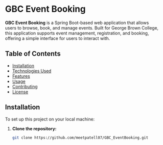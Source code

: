 # GBC Event Booking

**GBC Event Booking** is a Spring Boot-based web application that allows users to browse, book, and manage events. Built for George Brown College, this application supports event management, registration, and booking, offering a simple interface for users to interact with.

## Table of Contents

- [Installation](#installation)
- [Technologies Used](#technologies-used)
- [Features](#features)
- [Usage](#usage)
- [Contributing](#contributing)
- [License](#license)

## Installation

To set up this project on your local machine:

1. **Clone the repository:**
   ```bash
   git clone https://github.com/meetpatell07/GBC_EventBooking.git
 
